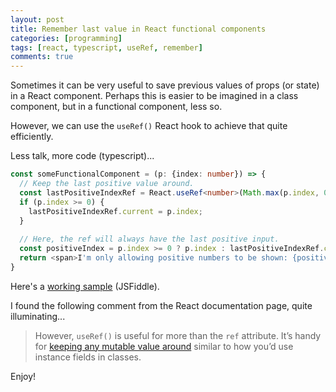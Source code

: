 ```yaml
---
layout: post
title: Remember last value in React functional components
categories: [programming]
tags: [react, typescript, useRef, remember]
comments: true
---
```


Sometimes it can be very useful to save previous values of props (or state) in a React component.
Perhaps this is easier to be imagined in a class component, but in a functional component, less so.

However, we can use the `useRef()` React hook to achieve that quite efficiently.

Less talk, more code (typescript)...

```ts
const someFunctionalComponent = (p: {index: number}) => {
  // Keep the last positive value around.
  const lastPositiveIndexRef = React.useRef<number>(Math.max(p.index, 0));
  if (p.index >= 0) {
    lastPositiveIndexRef.current = p.index;
  }
  
  // Here, the ref will always have the last positive input.
  const positiveIndex = p.index >= 0 ? p.index : lastPositiveIndexRef.current;
  return <span>I'm only allowing positive numbers to be shown: {positiveIndex}</span>
}
```

Here's a [working sample](https://jsfiddle.net/valeriupalos/znoqju5d/12/) (JSFiddle).

I found the following comment from the React documentation page, quite illuminating...
> However, `useRef()` is useful for more than the `ref` attribute. It’s handy for [keeping any mutable value around](https://reactjs.org/docs/hooks-faq.html#is-there-something-like-instance-variables) similar to how you’d use instance fields in classes.

Enjoy!
